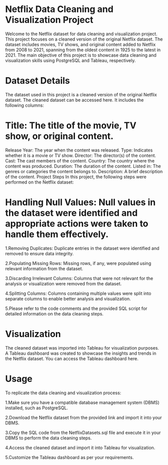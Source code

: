 # Netflix Data Cleaning and Visualization Project
Welcome to the Netflix dataset for data cleaning and visualization project. This project focuses on a cleaned version of the original Netflix dataset. The dataset includes movies, TV shows, and original content added to Netflix from 2008 to 2021, spanning from the oldest content in 1925 to the latest in 2021. The main objective of this project is to showcase data cleaning and visualization skills using PostgreSQL and Tableau, respectively.

# Dataset Details
The dataset used in this project is a cleaned version of the original Netflix dataset. The cleaned dataset can be accessed here. It includes the following columns:

# Title: The title of the movie, TV show, or original content.
Release Year: The year when the content was released.
Type: Indicates whether it is a movie or TV show.
Director: The director(s) of the content.
Cast: The cast members of the content.
Country: The country where the content was produced.
Duration: The duration of the content.
Listed in: The genres or categories the content belongs to.
Description: A brief description of the content.
Project Steps
In this project, the following steps were performed on the Netflix dataset:

# Handling Null Values: Null values in the dataset were identified and appropriate actions were taken to handle them effectively.
1.Removing Duplicates: Duplicate entries in the dataset were identified and removed to ensure data integrity.

2.Populating Missing Rows: Missing rows, if any, were populated using relevant information from the dataset.

3.Discarding Irrelevant Columns: Columns that were not relevant for the analysis or visualization were removed from the dataset.

4.Splitting Columns: Columns containing multiple values were split into separate columns to enable better analysis and visualization.

5.Please refer to the code comments and the provided SQL script for detailed information on the data cleaning steps.

# Visualization
The cleaned dataset was imported into Tableau for visualization purposes. 
A Tableau dashboard was created to showcase the insights and trends in the Netflix dataset. You can access the Tableau dashboard here.

# Usage
To replicate the data cleaning and visualization process:

1.Make sure you have a compatible database management system (DBMS) installed, such as PostgreSQL.

2.Download the Netflix dataset from the provided link and import it into your DBMS.

3.Copy the SQL code from the NetflixDatasets.sql file and execute it in your DBMS to perform the data cleaning steps.

4.Access the cleaned dataset and import it into Tableau for visualization.

5.Customize the Tableau dashboard as per your requirements.
